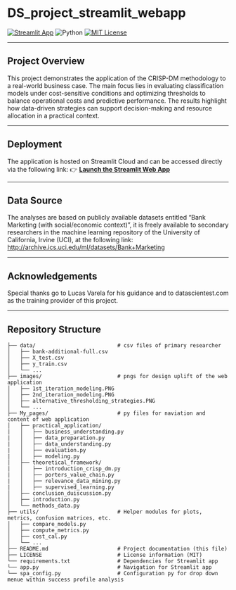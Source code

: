# DS_project_streamlit_webapp

[![Streamlit App](https://img.shields.io/badge/Launch%20App-Streamlit-brightgreen)](https://your-streamlit-app-url.streamlit.app)
![Python](https://img.shields.io/badge/Python-3.9-blue?logo=python) 
[![MIT License](https://img.shields.io/badge/License-MIT-green.svg)](./LICENSE)

---

## Project Overview
This project demonstrates the application of the CRISP-DM methodology to a real-world business case. The main focus lies in evaluating classification models under cost-sensitive conditions and optimizing thresholds to balance operational costs and predictive performance. The results highlight how data-driven strategies can support decision-making and resource allocation in a practical context.

---

## Deployment
The application is hosted on Streamlit Cloud and can be accessed directly via the following link:
👉 [**Launch the Streamlit Web App**](https://your-streamlit-app-url.streamlit.app)

---

## Data Source
The analyses are based on publicly available datasets entitled “Bank Marketing (with social/economic context)”, it is freely available to secondary researchers in the machine learning repository of the University of California, Irvine (UCI), at the following link: http://archive.ics.uci.edu/ml/datasets/Bank+Marketing

---

## Acknowledgements
Special thanks go to Lucas Varela for his guidance and to datascientest.com as the training provider of this project.

---

## Repository Structure
```plaintext
├── data/                          # csv files of primary researcher
│   ├── bank-additional-full.csv
│   ├── X_test.csv
│   ├── y_train.csv
│   └── ...
├── images/                        # pngs for design uplift of the web application
│   ├── 1st_iteration_modeling.PNG
│   ├── 2nd_iteration_modeling.PNG
│   ├── alternative_thresholding_strategies.PNG
│   └── ...
├── My_pages/                      # py files for naviation and content of web application
│   ├── practical_application/
|   │   ├── business_understanding.py
|   │   ├── data_preparation.py
|   │   ├── data_understanding.py
|   │   ├── evaluation.py
|   │   ├── modeling.py
│   ├── theoretical_framework/
|   │   ├── introduction_crisp_dm.py
|   │   ├── porters_value_chain.py
|   │   ├── relevance_data_mining.py
|   │   ├── supervised_learning.py
│   ├── conclusion_duiscussion.py
│   ├── introduction.py
│   └── methods_data.py
├── utils/                         # Helper modules for plots, metrics, confusion matrices, etc.
│   ├── compare_models.py
│   ├── compute_metrics.py
│   ├── cost_cal.py
│   └── ...
├── README.md                      # Project documentation (this file)
├── LICENSE                        # License information (MIT)
└── requirements.txt               # Dependencies for Streamlit app
└── app.py                         # Navigation for Streamlit app
└── spa_config.py                  # Configuration py for drop down menue within success profile analysis
